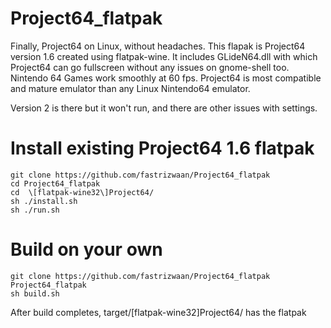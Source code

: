 # Project64_flatpak
Finally, Project64 on Linux, without headaches.
This flapak is Project64 version 1.6 created using flatpak-wine. It includes GLideN64.dll with which Project64 can go fullscreen without any issues on gnome-shell too.
Nintendo 64 Games work smoothly at 60 fps. 
Project64 is most compatible and mature emulator than any Linux Nintendo64 emulator.

Version 2 is there but it won't run, and there are other issues with settings.

# Install existing Project64 1.6 flatpak
```
git clone https://github.com/fastrizwaan/Project64_flatpak
cd Project64_flatpak
cd  \[flatpak-wine32\]Project64/
sh ./install.sh 
sh ./run.sh
```
# Build on your own
```
git clone https://github.com/fastrizwaan/Project64_flatpak
Project64_flatpak
sh build.sh
```
After build completes, target/\[flatpak-wine32\]Project64/ has the flatpak
